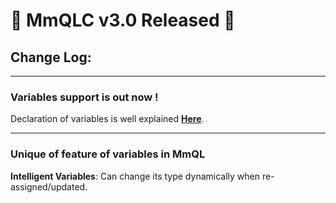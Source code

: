 # 🎉 MmQLC v3.0 Released 🎉
## Change Log:
---
### Variables support is out now !
Declaration of variables is well explained [**Here**](VARIABLES.md).

---
### Unique of feature of variables in **MmQL**
**Intelligent Variables**: Can change its type dynamically when re-assigned/updated.

